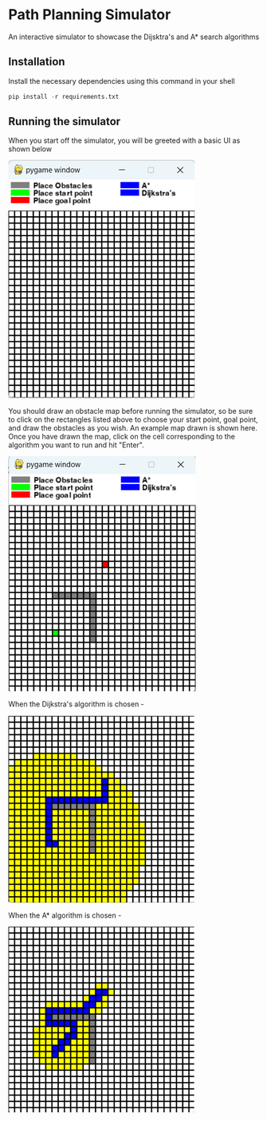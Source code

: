 # Path Planning Simulator

An interactive simulator to showcase the Dijsktra's and A* search algorithms

## Installation
Install the necessary dependencies using this command in your shell
```python
pip install -r requirements.txt
```

## Running the simulator
When you start off the simulator, you will be greeted with a basic UI as shown below


![The starting window of the simulator](./images/start_sim.png)


You should draw an obstacle map before running the simulator, so be sure to click on the rectangles 
listed above to choose your start point, goal point, and draw the obstacles as you wish. An example map drawn is shown here.
Once you have drawn the map, click on the cell corresponding to the algorithm you want to run and hit "Enter".


![The starting window of the simulator](./images/sim_with_sample_map.png)


When the Dijkstra's algorithm is chosen -

![The starting window of the simulator](./images/dijkstras.png)


When the A* algorithm is chosen -

![The starting window of the simulator](./images/a_star.png)

